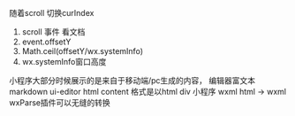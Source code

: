 随着scroll 切换curIndex
1. scroll 事件 看文档
2. event.offsetY 
3. Math.ceil(offsetY/wx.systemInfo)
4. wx.systemInfo窗口高度

小程序大部分时候展示的是来自于移动端/pc生成的内容，
编辑器富文本 markdown ui-editor html 
content 格式是以html div
小程序 wxml 
html -> wxml  wxParse插件可以无缝的转换




